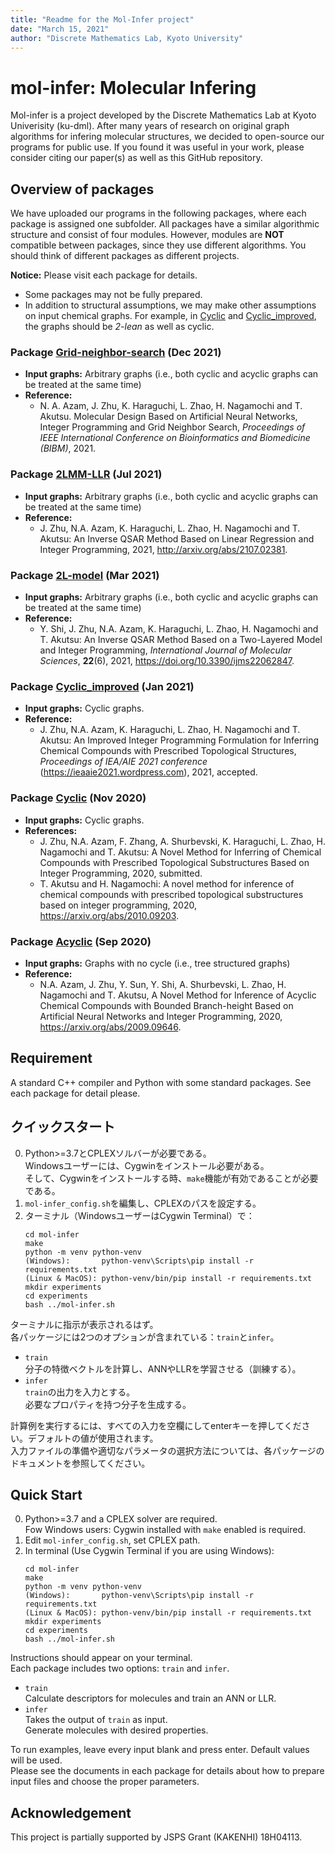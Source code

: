 ```yaml
---
title: "Readme for the Mol-Infer project"
date: "March 15, 2021"
author: "Discrete Mathematics Lab, Kyoto University"
---
```



# mol-infer: Molecular Infering

Mol-infer is a project developed by the Discrete Mathematics Lab at Kyoto Univerisity (ku-dml).
After many years of research on original graph algorithms for infering molecular structures,
we decided to open-source our programs for public use.
If you found it was useful in your work,
please consider citing our paper(s) as well as this GitHub repository.

## Overview of packages

We have uploaded our programs in the following packages, where each package is assigned one subfolder. 
All packages have a similar algorithmic structure and consist of four modules.
However, modules are **NOT** compatible between packages, since they use different algorithms.
You should think of different packages as different projects.


**Notice:** Please visit each package for details.
- Some packages may not be fully prepared. 
- In addition to structural assumptions, we may make other assumptions on input chemical graphs. For example, in [Cyclic](Cyclic/) and [Cyclic_improved](Cyclic_improved/), the graphs should be *2-lean* as well as cyclic. 

### Package [Grid-neighbor-search](Grid-neighbor-search/) (Dec 2021)
- **Input graphs:** Arbitrary graphs (i.e., both cyclic and acyclic graphs can be treated at the same time)
- **Reference:** 
  - N. A. Azam, J. Zhu, K. Haraguchi, L. Zhao, H. Nagamochi and T. Akutsu. Molecular Design Based on Artificial Neural Networks, Integer Programming and Grid Neighbor Search, *Proceedings of IEEE International Conference on Bioinformatics and Biomedicine (BIBM)*, 2021.


### Package [2LMM-LLR](2LMM-LLR/) (Jul 2021)
- **Input graphs:** Arbitrary graphs (i.e., both cyclic and acyclic graphs can be treated at the same time)
- **Reference:** 
  - J. Zhu, N.A. Azam, K. Haraguchi, L. Zhao, H. Nagamochi and T. Akutsu: An Inverse QSAR Method Based on Linear Regression and Integer Programming, 2021, http://arxiv.org/abs/2107.02381.

### Package [2L-model](2L-model/) (Mar 2021)
- **Input graphs:** Arbitrary graphs (i.e., both cyclic and acyclic graphs can be treated at the same time)
- **Reference:**
  - Y. Shi, J. Zhu, N.A. Azam, K. Haraguchi, L. Zhao, H. Nagamochi and T. Akutsu: An Inverse QSAR Method Based on a Two-Layered Model and Integer Programming, *International Journal of Molecular Sciences*, **22**(6), 2021, https://doi.org/10.3390/ijms22062847. 

### Package [Cyclic_improved](Cyclic_improved/) (Jan 2021)
- **Input graphs:** Cyclic graphs.
- **Reference:**
  - J. Zhu, N.A. Azam, K. Haraguchi, L. Zhao, H. Nagamochi and T. Akutsu: An Improved Integer Programming Formulation for Inferring Chemical Compounds with Prescribed Topological Structures, *Proceedings of IEA/AIE 2021 conference* (https://ieaaie2021.wordpress.com), 2021, accepted.

### Package [Cyclic](Cyclic/) (Nov 2020)
- **Input graphs:** Cyclic graphs.
- **References:**
  - J. Zhu, N.A. Azam, F. Zhang, A. Shurbevski, K. Haraguchi, L. Zhao, H. Nagamochi and T. Akutsu: A Novel Method for Inferring of Chemical Compounds with Prescribed Topological Substructures Based on Integer Programming, 2020, submitted. 
  - T. Akutsu and H. Nagamochi: A novel method for inference of chemical compounds with prescribed topological substructures based on integer programming, 2020, https://arxiv.org/abs/2010.09203.

### Package [Acyclic](Acyclic/) (Sep 2020)
- **Input graphs:** Graphs with no cycle (i.e., tree structured graphs)
- **Reference:**
  - N.A. Azam, J. Zhu, Y. Sun, Y. Shi, A. Shurbevski, L. Zhao, H. Nagamochi and T. Akutsu, A Novel Method for Inference of Acyclic Chemical Compounds with Bounded Branch-height Based on Artificial Neural Networks and Integer Programming, 2020, https://arxiv.org/abs/2009.09646.


## Requirement

A standard C++ compiler and Python with some standard packages. See each package for detail please.

## クイックスタート

0. Python>=3.7とCPLEXソルバーが必要である。\
   Windowsユーザーには、Cygwinをインストール必要がある。\
   そして、Cygwinをインストールする時、`make`機能が有効であることが必要である。
1. `mol-infer_config.sh`を編集し、CPLEXのパスを設定する。
2. ターミナル（WindowsユーザーはCygwin Terminal）で：
   ```
   cd mol-infer
   make
   python -m venv python-venv
   (Windows):       python-venv\Scripts\pip install -r requirements.txt
   (Linux & MacOS): python-venv/bin/pip install -r requirements.txt
   mkdir experiments
   cd experiments
   bash ../mol-infer.sh
   ```

ターミナルに指示が表示されるはず。\
各パッケージには2つのオプションが含まれている：`train`と`infer`。
- `train`\
  分子の特徴ベクトルを計算し、ANNやLLRを学習させる（訓練する）。
- `infer`\
  `train`の出力を入力とする。\
  必要なプロパティを持つ分子を生成する。

計算例を実行するには、すべての入力を空欄にしてenterキーを押してください。デフォルトの値が使用されます。\
入力ファイルの準備や適切なパラメータの選択方法については、各パッケージのドキュメントを参照してください。

## Quick Start

0. Python>=3.7 and a CPLEX solver are required.\
   Fow Windows users: Cygwin installed with `make` enabled is required.
1. Edit `mol-infer_config.sh`, set CPLEX path.
2. In terminal (Use Cygwin Terminal if you are using Windows):
   ```
   cd mol-infer
   make
   python -m venv python-venv
   (Windows):       python-venv\Scripts\pip install -r requirements.txt
   (Linux & MacOS): python-venv/bin/pip install -r requirements.txt
   mkdir experiments
   cd experiments
   bash ../mol-infer.sh
   ```

Instructions should appear on your terminal.\
Each package includes two options: `train` and `infer`.
- `train`\
  Calculate descriptors for molecules and train an ANN or LLR.
- `infer`\
  Takes the output of `train` as input.\
  Generate molecules with desired properties.

To run examples, leave every input blank and press enter. Default values will be used.\
Please see the documents in each package for details about how to prepare input files and choose the proper parameters.

## Acknowledgement

This project is partially supported by JSPS Grant (KAKENHI) 18H04113.
